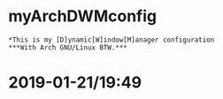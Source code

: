 # myArchDWMconfig

    *This is my [D]ynamic[W]indow[M]anager configuration
    ***With Arch GNU/Linux BTW.*** 

# 2019-01-21/19:49

